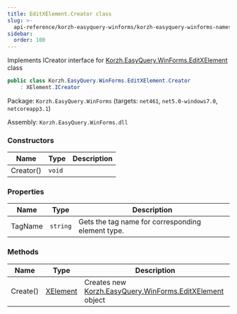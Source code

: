 ```yaml
---
title: EditXElement.Creator class
slug: >-
  api-reference/korzh-easyquery-winforms/korzh-easyquery-winforms-namespace/editxelement-creator-class
sidebar:
  order: 100
---
```


Implements ICreator interface for [Korzh.EasyQuery.WinForms.EditXElement](/easyquery/docs/api-reference/korzh-easyquery-winforms/korzh-easyquery-winforms-namespace/editxelement-class) class
```csharp
public class Korzh.EasyQuery.WinForms.EditXElement.Creator
    : XElement.ICreator

```
Package: `Korzh.EasyQuery.WinForms` (targets: `net461`, `net5.0-windows7.0`, `netcoreapp3.1`)

Assembly: `Korzh.EasyQuery.WinForms.dll`

### Constructors

| Name | Type | Description | 
| --- | --- | --- | 
| Creator() | `void` |  | 


### Properties

| Name | Type | Description | 
| --- | --- | --- | 
| TagName | `string` | Gets the tag name for corresponding element type. | 


### Methods

| Name | Type | Description | 
| --- | --- | --- | 
| Create() | [XElement](/easyquery/docs/api-reference/korzh-easyquery-winforms/korzh-easyquery-winforms-namespace/xelement-class) | Creates new [Korzh.EasyQuery.WinForms.EditXElement](/easyquery/docs/api-reference/korzh-easyquery-winforms/korzh-easyquery-winforms-namespace/editxelement-class) object |
